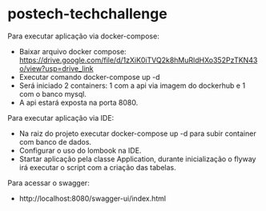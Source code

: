 # postech-techchallenge

Para executar aplicação via docker-compose:
- Baixar arquivo docker compose: https://drive.google.com/file/d/1zXiK0iTVQ2k8hMuRldHXo352PzTKN43o/view?usp=drive_link
- Executar comando docker-compose up -d
- Será iniciado 2 containers: 1 com a api via imagem do dockerhub e 1 com o banco mysql.
- A api estará exposta na porta 8080.

Para executar aplicação via IDE:
- Na raiz do projeto executar docker-compose up -d para subir container com banco de dados.
- Configurar o uso do lombook na IDE.
- Startar aplicação pela classe Application, durante inicialização o flyway irá executar o script com a criação das tabelas.

Para acessar o swagger:
- http://localhost:8080/swagger-ui/index.html
